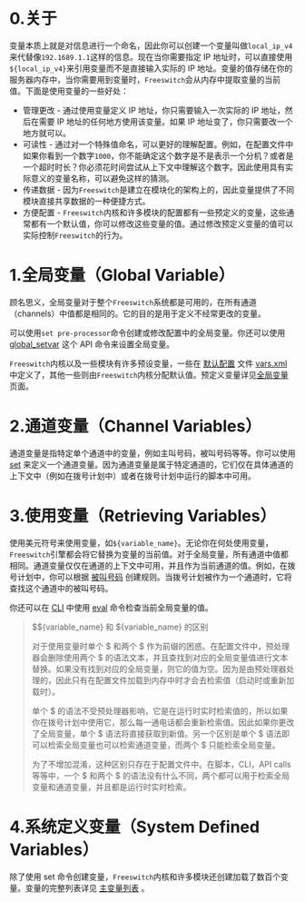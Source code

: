 # 0.关于

变量本质上就是对信息进行一个命名，因此你可以创建一个变量叫做``local_ip_v4``来代替像``192.1689.1.1``这样的信息。现在当你需要指定 IP 地址时，可以直接使用``${local_ip_v4}``来引用变量而不是直接输入实际的 IP 地址。变量的值存储在你的服务器内存中，当你需要用到变量时，``Freeswitch``会从内存中提取变量的当前值。下面是使用变量的一些好处：

- 管理更改 - 通过使用变量定义 IP 地址，你只需要输入一次实际的 IP 地址，然后在需要 IP 地址的任何地方使用该变量。如果 IP 地址变了，你只需要改一个地方就可以。
- 可读性 - 通过对一个特殊值命名，可以更好的理解配置。例如，在配置文件中如果你看到一个数字``1000``，你不能确定这个数字是不是表示一个分机？或者是一个超时时长？你必须花时间尝试从上下文中理解这个数字。因此使用具有实际意义的变量名称，可以避免这样的猜测。
- 传递数据 - 因为``Freeswitch``是建立在模块化的架构上的，因此变量提供了不同模块直接共享数据的一种便捷方式。
- 方便配置 - ``Freeswitch``内核和许多模块的配置都有一些预定义的变量，这些通常都有一个默认值，你可以修改这些变量的值。通过修改预定义变量的值可以实际控制``Freeswitch``的行为。

# 1.全局变量（Global Variable）

顾名思义，全局变量对于整个``Freeswitch``系统都是可用的，在所有通道（channels）中值都是相同的。它的目的是用于定义不经常更改的变量。

可以使用``set pre-processor``命令创建或修改配置中的全局变量。你还可以使用  [global_setvar](../../Modules/mod_commands.md) 这个 API 命令来设置全局变量。

``Freeswitch``内核以及一些模块有许多预设变量，一些在 [默认配置](../../Configuration/Default_Configuration.md) 文件 [vars.xml](../../Configuration/Configuring_FreeSWITCH/vars.xml.md) 中定义了，其他一些则由``Freeswitch``内核分配默认值。预定义变量详见[全局变量](Global_Variables.md) 页面。

# 2.通道变量（Channel Variables）

通道变量是指特定单个通道中的变量，例如主叫号码，被叫号码等等。你可以使用  [set](../../Modules/mod_dptools/mod_dptools_set.md)  来定义一个通道变量。因为通道变量是属于特定通道的，它们仅在具体通道的上下文中（例如在拨号计划中）或者在拨号计划中运行的脚本中可用。

# 3.使用变量（Retrieving Variables）

使用美元符号来使用变量，如``${variable_name}``。无论你在何处使用变量，``Freeswitch``引擎都会将它替换为变量的当前值。对于全局变量，所有通道中值都相同。通道变量仅仅在通道的上下文中可用，并且作为当前通道的值。例如，在拨号计划中，你可以根据 [被叫号码](../../Dialplan/Variables_Master_List.md) 创建规则。当拨号计划被作为一个通道时，它将查找这个通道中的被叫号码。

你还可以在 [CLI](../Client_and_Developer_Interfaces/Command-Line_Interface_fs_cli.md) 中使用  [eval](../../Modules/mod_dptools/mod_dptools_set.md)  命令检查当前全局变量的值。


> $${variable_name} 和 ${variable_name} 的区别
>
>对于使用变量时单个 $ 和两个 $ 作为前缀的困惑。在配置文件中，预处理器会删除使用两个 $ 的语法文本，并且查找到对应的全局变量值进行文本替换。如果没有找到对应的全局变量，则它的值为空。因为是由预处理器处理的，因此只有在配置文件加载到内存中时才会去检索值（启动时或重新加载时）。
>
>单个 $ 的语法不受预处理器影响，它是在运行时实时检索值的，所以如果你在拨号计划中使用它，那么每一通电话都会重新检索值。因此如果你更改了全局变量，单个 $ 语法将直接获取到新值。另一个区别是单个 $ 语法即可以检索全局变量也可以检索通道变量，而两个 $ 只能检索全局变量。
>
>为了不增加混淆，这种区别只存在于配置文件中。在脚本，CLI，API calls等等中，一个 $ 和两个 $ 的语法没有什么不同，两个都可以用于检索全局变量和通道变量，并且都是运行时实时检索。


# 4.系统定义变量（System Defined Variables）

除了使用 set 命令创建变量，``Freeswitch``内核和许多模块还创建加载了数百个变量。变量的完整列表详见 [主变量列表](../../Dialplan/Variables_Master_List.md) 。